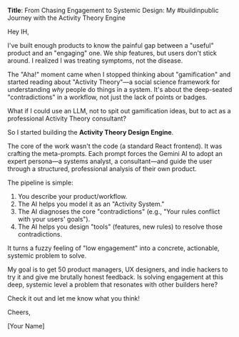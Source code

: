 
**Title**: From Chasing Engagement to Systemic Design: My #buildinpublic Journey with the Activity Theory Engine

Hey IH,

I've built enough products to know the painful gap between a "useful" product and an "engaging" one. We ship features, but users don't stick around. I realized I was treating symptoms, not the disease.

The "Aha!" moment came when I stopped thinking about "gamification" and started reading about "Activity Theory"—a social science framework for understanding *why* people do things in a system. It's about the deep-seated "contradictions" in a workflow, not just the lack of points or badges.

What if I could use an LLM, not to spit out gamification ideas, but to act as a professional Activity Theory consultant?

So I started building the **Activity Theory Design Engine**.

The core of the work wasn't the code (a standard React frontend). It was crafting the meta-prompts. Each prompt forces the Gemini AI to adopt an expert persona—a systems analyst, a consultant—and guide the user through a structured, professional analysis of their own product.

The pipeline is simple:
1.  You describe your product/workflow.
2.  The AI helps you model it as an "Activity System."
3.  The AI diagnoses the core "contradictions" (e.g., "Your rules conflict with your users' goals").
4.  The AI helps you design "tools" (features, new rules) to resolve those contradictions.

It turns a fuzzy feeling of "low engagement" into a concrete, actionable, systemic problem to solve.

My goal is to get 50 product managers, UX designers, and indie hackers to try it and give me brutally honest feedback. Is solving engagement at this deep, systemic level a problem that resonates with other builders here?

Check it out and let me know what you think!

Cheers,

[Your Name]
